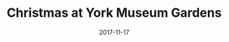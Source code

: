 ---
campaign-uuid: c-e9e02458-34c1-4f63-b4f7-da03e54e2160
type: Offer
category: Entertainment
date: 2017-11-17
end-date: 2018-01-01
disable-form: false
is_promoted: false
has_entry_page: false
extra-css: ""

logo-left-title: "See Tickets"
logo-left-href: "https://www.seetickets.com/tour/christmas-at-york-museum-gardens"
logo-left-image: "seetickets-logo.png"

banner-img: "seeticketsyorkmuseumgardens-main_image.jpg"
hero-header: "seetickets_offer_yorkmuseumgardens"
competition-description: "Christmas at York Museum Gardens: experience the magic after dark

- York's newest Christmas attraction
- The first ever enchanted trail through York Museum Gardens at Christmas
- A spectacle of beautiful light installations and illuminations along the trail
- An after-dark explosion of festive colour and twinkling lights "
hero-subheader: ""

title: "Christmas at York Museum Gardens"
bg-image-hero: ""
bg-image-first: ""
bg-image-second: ""

section1-content: >
    <p>0</p>
    <p>0</p>
    <p>0</p>

section2-content: >
    <p>0</p>
    <p>0</p>
    <p>0</p>

entry-title: 
terms-confirmation: >
    
entry-content: >
    <p>0</p>
    <p>0</p>

---